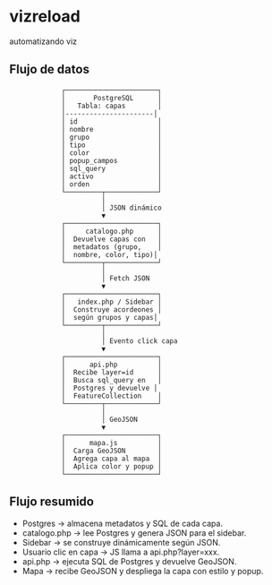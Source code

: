 # vizreload
automatizando viz

## Flujo de datos
                 ┌───────────────────────┐
                 │       PostgreSQL      │
                 │   Tabla: capas        │
                 │----------------------│
                 │ id                    │
                 │ nombre                │
                 │ grupo                 │
                 │ tipo                  │
                 │ color                 │
                 │ popup_campos          │
                 │ sql_query             │
                 │ activo                │
                 │ orden                 │
                 └─────────┬─────────────┘
                           │
                           │ JSON dinámico
                           ▼
                 ┌───────────────────────┐
                 │     catalogo.php      │
                 │  Devuelve capas con   │
                 │  metadatos (grupo,    │
                 │  nombre, color, tipo)│
                 └─────────┬─────────────┘
                           │
                           │ Fetch JSON
                           ▼
                 ┌───────────────────────┐
                 │   index.php / Sidebar │
                 │  Construye acordeones │
                 │  según grupos y capas│
                 └─────────┬─────────────┘
                           │
                           │ Evento click capa
                           ▼
                 ┌───────────────────────┐
                 │      api.php          │
                 │  Recibe layer=id      │
                 │  Busca sql_query en   │
                 │  Postgres y devuelve │
                 │  FeatureCollection    │
                 └─────────┬─────────────┘
                           │
                           │ GeoJSON
                           ▼
                 ┌───────────────────────┐
                 │      mapa.js          │
                 │  Carga GeoJSON        │
                 │  Agrega capa al mapa  │
                 │  Aplica color y popup │
                 └───────────────────────┘

## Flujo resumido

- Postgres → almacena metadatos y SQL de cada capa.
- catalogo.php → lee Postgres y genera JSON para el sidebar.
- Sidebar → se construye dinámicamente según JSON.
- Usuario clic en capa → JS llama a api.php?layer=xxx.
- api.php → ejecuta SQL de Postgres y devuelve GeoJSON.
- Mapa → recibe GeoJSON y despliega la capa con estilo y popup.